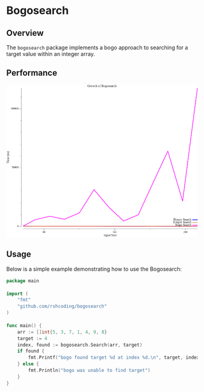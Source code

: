 # Bogosearch

## Overview

The `bogosearch` package implements a bogo approach to searching for a target value within an integer array.

## Performance

![Alt text](search_growth.png?raw=true "Title")

## Usage

Below is a simple example demonstrating how to use the Bogosearch:

```go
package main

import (
    "fmt"
    "github.com/rshcoding/bogosearch"
)

func main() {
    arr := []int{5, 3, 7, 1, 4, 9, 8}
    target := 4
    index, found := bogosearch.Search(arr, target)
    if found {
        fmt.Printf("bogo found target %d at index %d.\n", target, index)
    } else {
        fmt.Println("bogo was unable to find target")
    }
}
```